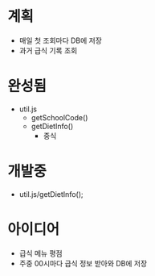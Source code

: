 # 계획
  - 매일 첫 조회마다 DB에 저장
  - 과거 급식 기록 조회

# 완성됨
  - util.js
    - getSchoolCode()
    - getDietInfo()
      * 중식

# 개발중
  - util.js/getDietInfo(); 

# 아이디어
  - 급식 메뉴 평점
  - 주중 00시마다 급식 정보 받아와 DB에 저장
  